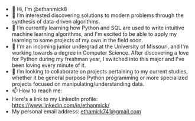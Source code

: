 - 👋 Hi, I’m @ethanmick8
- 👀 I’m interested discovering solutions to modern problems through the synthesis of data-driven algorithms.
- 🌱 I’m currently learning how Python and SQL are used to write intuitive machine learning algorithms, and I'm excited to be able to apply my learning to some projects of my own in the field soon. 
- 🏫 I'm an incoming junior undergrad at the University of Missouri, and I'm working towards a degree in Computer Science. After discovering a love for Python during my freshman year, I switched into this major and I've been loving every minute of it.
- 💞️ I’m looking to collaborate on projects pertaining to my current studies, whether it be general purpose Python programming or more specialized projects focused on manipulating/understanding data.
- 📫 How to reach me:
-    Here's a link to my LinkedIn profile: https://www.linkedin.com/in/ethanmick/
-    My personal email address: ethamick741@gmail.com

<!---
ethanmick8/ethanmick8 is a ✨ special ✨ repository because its `README.md` (this file) appears on your GitHub profile.
You can click the Preview link to take a look at your changes.
--->
